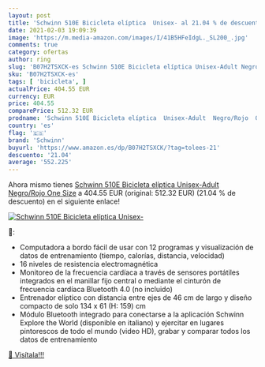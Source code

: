 ```yaml
---
layout: post
title: 'Schwinn 510E Bicicleta elíptica  Unisex- al 21.04 % de descuento'
date: 2021-02-03 19:09:39
image: 'https://m.media-amazon.com/images/I/41B5HFeIdgL._SL200_.jpg'
comments: true
category: ofertas
author: ring
slug: 'B07H2TSXCK-es Schwinn 510E Bicicleta elíptica Unisex-Adult Negro/Rojo...'
sku: 'B07H2TSXCK-es'
tags: [ 'bicicleta', ]
actualPrice: 404.55 EUR
currency: EUR
price: 404.55
comparePrice: 512.32 EUR
prodname: 'Schwinn 510E Bicicleta elíptica  Unisex-Adult  Negro/Rojo  One Size'
country: 'es'
flag: '🇪🇸'
brand: 'Schwinn'
buyurl: 'https://www.amazon.es/dp/B07H2TSXCK/?tag=tolees-21'
descuento: '21.04'
average: '552.225'
---
```


Ahora mismo tienes [Schwinn 510E Bicicleta elíptica  Unisex-Adult  Negro/Rojo  One Size](https://www.amazon.es/dp/B07H2TSXCK/?tag=tolees-21) a 404.55 EUR (original: 512.32 EUR) (21.04 %  de descuento) en el siguiente enlace!

[![Schwinn 510E Bicicleta elíptica  Unisex-](https://m.media-amazon.com/images/I/41B5HFeIdgL._SL200_.jpg)](https://www.amazon.es/dp/B07H2TSXCK/?tag=tolees-21)

🔎:

- Computadora a bordo fácil de usar con 12 programas y visualización de datos de entrenamiento (tiempo, calorías, distancia, velocidad)
- 16 niveles de resistencia electromagnética
- Monitoreo de la frecuencia cardíaca a través de sensores portátiles integrados en el manillar fijo central o mediante el cinturón de frecuencia cardíaca Bluetooth 4.0 (no incluido)
- Entrenador elíptico con distancia entre ejes de 46 cm de largo y diseño compacto de solo 134 x 61 (H: 159) cm
- Módulo Bluetooth integrado para conectarse a la aplicación Schwinn Explore the World (disponible en italiano) y ejercitar en lugares pintorescos de todo el mundo (video HD), grabar y comparar todos los datos de entrenamiento

[🛒 Visítala!!!](https://www.amazon.es/dp/B07H2TSXCK/?tag=tolees-21)
